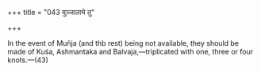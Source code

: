 +++
title = "043 मुञ्जालाभे तु"

+++

In the event of Muñja (and thb rest) being not available, they should be made of Kuśa, Ashmantaka and Balvaja,—triplicated with one, three or four knots.—(43)